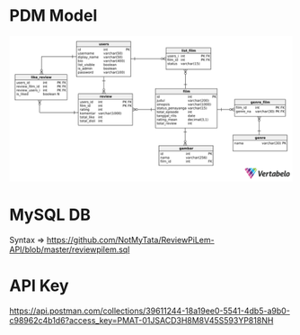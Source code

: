 # PDM Model
![PDM Photo](https://github.com/NotMyTata/ReviewPiLem-API/blob/master/PDM_ReviewPiLem.png?raw=true)

# MySQL DB
Syntax => https://github.com/NotMyTata/ReviewPiLem-API/blob/master/reviewpilem.sql

# API Key
https://api.postman.com/collections/39611244-18a19ee0-5541-4db5-a9b0-c98962c4b1d6?access_key=PMAT-01JSACD3H8M8V45S593YP818NH
